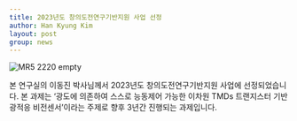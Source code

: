 ```yaml
---
title: 2023년도 창의도전연구기반지원 사업 선정
author: Han Kyung Kim
layout: post
group: news
---
```


 <img src="/static/img/members/DrLeeProfile.jpg" alt="MR5 2220 empty" class="img-responsive">

 본 연구실의 이동진 박사님께서 2023년도 창의도전연구기반지원 사업에 선정되었습니다. 본 과제는 ‘광도에 의존하여 스스로 능동제어 가능한 이차원 TMDs 트랜지스터 기반 광적응 비전센서’이라는 주제로 향후 3년간 진행되는 과제입니다. 